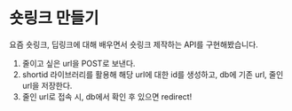 # 숏링크 만들기

요즘 숏링크, 딥링크에 대해 배우면서 숏링크 제작하는 API를 구현해봤습니다.

1. 줄이고 싶은 url을 POST로 보낸다.
2. shortid 라이브러리를 활용해 해당 url에 대한 id를 생성하고, db에 기존 url, 줄인 url을 저장한다.
3. 줄인 url로 접속 시, db에서 확인 후 있으면 redirect!

